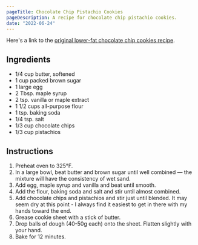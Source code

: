 ```yaml
---
pageTitle: Chocolate Chip Pistachio Cookies
pageDescription: A recipe for chocolate chip pistachio cookies.
date: "2022-06-24"
---
```



Here's a link to the [original lower-fat chocolate chip cookies recipe](https://www.dinnerwithjulie.com/2009/04/18/lower-fat-chocolate-chip-cookies/).

## Ingredients

* 1/4 cup butter, softened
* 1 cup packed brown sugar
* 1 large egg
* 2 Tbsp. maple syrup
* 2 tsp. vanilla or maple extract
* 1 1/2 cups all-purpose flour
* 1 tsp. baking soda
* 1/4 tsp. salt
* 1/3 cup chocolate chips
* 1/3 cup pistachios

## Instructions

1. Preheat oven to 325°F.
2. In a large bowl, beat butter and brown sugar until well combined — the mixture will have the consistency of wet sand.
3. Add egg, maple syrup and vanilla and beat until smooth.
4. Add the flour, baking soda and salt and stir until almost combined.
5. Add chocolate chips and pistachios and stir just until blended. It may seem dry at this point - I always find it easiest to get in there with my hands toward the end.
6. Grease cookie sheet with a stick of butter.
7. Drop balls of dough (40-50g each) onto the sheet. Flatten slightly with your hand.
8. Bake for 12 minutes.
